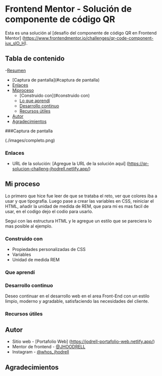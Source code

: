 # Frontend Mentor - Solución de componente de código QR

Esta es una solución al [desafío del componente de código QR en Frontend Mentor] (https://www.frontendmentor.io/challenges/qr-code-component-iux_sIO_H).

## Tabla de contenido

-[Resumen](#resumen)
  - [Captura de pantalla](#captura de pantalla)
  - [Enlaces](#enlaces)
- [Miproceso](#mi-proceso)
  - [Construido con](#construido con)
  - [Lo que aprendí](#lo-que-aprendí)
  - [Desarrollo continuo](#desarrollo-continuo)
  - [Recursos útiles](#recursos-útiles)
- [Autor](#autor)
- [Agradecimientos](#agradecimientos)

###Captura de pantalla

(./images/completo.png)

### Enlaces

- URL de la solución: [Agregue la URL de la solución aquí] (https://qr-solucion-challeng-jhodrell.netlify.app/)

## Mi proceso
Lo primero que hice fue leer de que se trataba el reto, ver que colores iba a usar y que tipografia. Luego pase a crear las variables en CSS, reiniciar el HTML, añadir la unidad de medida de REM, que para mi es mas facil de usar, en el codigo dejo el codio para usarlo.

Segui con las estructura HTML y le agregue un estilo que se pareciera lo mas posible al ejemplo.

### Construido con

- Propiedades personalizadas de CSS
- Variables
- Unidad de medida REM


### Que aprendí

### Desarrollo continuo
Deseo continuar en el desarrollo web en el area Front-End con un estilo limpio, moderno y agradable, satisfaciendo las necesidades del cliente.

### Recursos útiles

## Autor

- Sitio web - [Portafolio Web] (https://jodrell-portafolio-web.netlify.app/)
- Mentor de frontend - [@JHOODRELL](https://www.frontendmentor.io/profile/JHOODRELL)
- Instagram - [@whos_jhodrell](https://www.instagram.com/whos__jhodrell/)

## Agradecimientos
